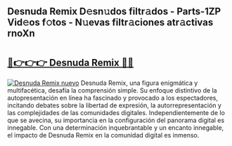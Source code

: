 ## Desnuda Remix D𝚎sn𝚞dos filtr𝚊dos - Parts-1ZP Vid𝚎os f𝚘tos - N𝚞evas filtr𝚊ciones atr𝚊ctivas rnoXn

# <h2><a href="http://mb3ymh.tromn.icu/?c=Desnuda+Remix">🔗👉👉👉 Desnuda Remix 🔗🔗</a></h2>

[![Desnuda Remix nuevo](https://i.imgur.com/pEAQMta.gif)](http://mb3ymh.tromn.icu/?c=Desnuda+Remix)
Desnuda Remix, una figura enigmática y multifacética, desafía la comprensión simple. Su enfoque distintivo de la autopresentación en línea ha fascinado y provocado a los espectadores, incitando debates sobre la libertad de expresión, la autorrepresentación y las complejidades de las comunidades digitales. Independientemente de lo que se avecina, su importancia en la configuración del panorama digital es innegable. Con una determinación inquebrantable y un encanto innegable, el impacto de Desnuda Remix en la comunidad digital es inmenso.

